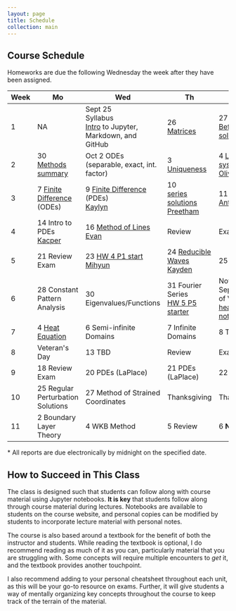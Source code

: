 ```yaml
---
layout: page
title: Schedule
collection: main
---
```


## Course Schedule

Homeworks are due the following Wednesday the week after they have been assigned.

| Week | Mo     | Wed    | Th     | Fr     | Homework | Reading |
| ---- | ------------- | ------------- | ------------- | ------------- | ------------ | ------ |
| 1    | NA            | Sept 25 <br> Syllabus <br> [Intro](https://raw.githubusercontent.com/uw-cheme512/uw-cheme512.github.io/master/notebooks/L1_Introduction.ipynb) to Jupyter, <br> Markdown, and GitHub      | 26 <br> [Matrices](https://raw.githubusercontent.com/uw-cheme512/uw-cheme512.github.io/master/notebooks/L3_matrices.ipynb) | 27 <br> [Before you solve](https://raw.githubusercontent.com/uw-cheme512/uw-cheme512.github.io/master/notebooks/L2_before_you_try_to_solve.ipynb) | [HW 1](https://classroom.github.com/a/83Xv72sc) | M 1 |
| 2    | 30 <br> [Methods summary](https://raw.githubusercontent.com/uw-cheme512/uw-cheme512.github.io/master/notebooks/L4_methods_summary.ipynb) | Oct 2 ODEs <br> (separable, exact, int. factor) | 3 [Uniqueness](https://raw.githubusercontent.com/uw-cheme512/uw-cheme512.github.io/master/notebooks/L6_ODEs_uniqueness.ipynb)  | 4 [Linear systems](https://raw.githubusercontent.com/uw-cheme512/uw-cheme512.github.io/master/notebooks/L8_phase_portraits.ipynb) <br> [Oliver]((https://raw.githubusercontent.com/uw-cheme512/uw-cheme512.github.io/master/presentations/10_07_19_Oliver.ipynb)) | [HW 2](https://classroom.github.com/a/2zN7SfGf) | M 2-3 |
| 3    | 7 [Finite Difference](https://raw.githubusercontent.com/uw-cheme512/uw-cheme512.github.io/master/notebooks/L9_scientific_computing.ipynb) <br> (ODEs) <br> | 9 [Finite Difference](https://raw.githubusercontent.com/uw-cheme512/uw-cheme512.github.io/master/notebooks/L10_finite_difference_PDEs.ipynb) <br> (PDEs) <br> [Kaylyn](https://raw.githubusercontent.com/uw-cheme512/uw-cheme512.github.io/master/presentations/10_09_19_Kaylyn.ipynb) | 10 <br> [series solutions](https://raw.githubusercontent.com/uw-cheme512/uw-cheme512.github.io/master/notebooks/L11_series_solutions.ipynb) <br> [Preetham](https://raw.githubusercontent.com/uw-cheme512/uw-cheme512.github.io/master/presentations/10_10_19_Preetham.ipynb) | 11 TBD <br> [Anthony](https://raw.githubusercontent.com/uw-cheme512/uw-cheme512.github.io/master/presentations/10_11_19_Anthony.ipynb) | [HW 3](https://classroom.github.com/a/MFDdvWbt) <br> [HW3 P4 sol'n](https://raw.githubusercontent.com/uw-cheme512/uw-cheme512.github.io/master/notebooks/HW3_Bessel_P4.ipynb) | Sod <br> M 4 |
| 4    | 14 Intro to PDEs <br> [Kacper](https://raw.githubusercontent.com/uw-cheme512/uw-cheme512.github.io/master/presentations/10_14_19_Kacper.ipynb) | 16 [Method of Lines](https://raw.githubusercontent.com/uw-cheme512/uw-cheme512.github.io/master/notebooks/L13_method_of_lines.ipynb) <br> [Evan](https://raw.githubusercontent.com/uw-cheme512/uw-cheme512.github.io/master/presentations/10_16_19_Evan.ipynb) | Review      | Exam 1       | [HW 4](https://classroom.github.com/a/mGudoRKq) | M 5 |
| 5    | 21 Review Exam | 23 [HW 4 P1 start](https://raw.githubusercontent.com/uw-cheme512/uw-cheme512.github.io/master/notebooks/HW4_computational_P1.ipynb) <br> [Mihyun](https://raw.githubusercontent.com/uw-cheme512/uw-cheme512.github.io/master/presentations/Presentation_Mihyun_Kim.ipynb) | 24 [Reducible Waves](https://raw.githubusercontent.com/uw-cheme512/uw-cheme512.github.io/master/notebooks/Reducible_waves_1st_order_PDEs.ipynb) <br> [Kayden](https://raw.githubusercontent.com/uw-cheme512/uw-cheme512.github.io/master/presentations/10_24_19_Kayden.ipynb) | 25 [Shocks](https://raw.githubusercontent.com/uw-cheme512/uw-cheme512.github.io/master/notebooks/1st_order_PDEs_shocks.ipynb) | [HW 5](https://classroom.github.com/a/8mAY-tqc) [HW 5 P2 starter](https://raw.githubusercontent.com/uw-cheme512/uw-cheme512.github.io/master/notebooks/HW5_intro_PDEs_P2.ipynb) | M 6 |
| 6    | 28 Constant Pattern Analysis | 30 Eigenvalues/Functions | 31 Fourier Series <br> [HW 5 P5 starter](https://raw.githubusercontent.com/uw-cheme512/uw-cheme512.github.io/master/notebooks/HW5_P4_P5.ipynb) | Nov 1 Separation of Variables <br> [heat eqn notes](https://raw.githubusercontent.com/uw-cheme512/uw-cheme512.github.io/master/notebooks/heat_equation_notes.ipynb) | [HW 6](https://classroom.github.com/a/QJhy5Zbu) | M 7 |
| 7    | 4 [Heat Equation](https://raw.githubusercontent.com/uw-cheme512/uw-cheme512.github.io/master/notebooks/heat_equation_notes_2.ipynb) | 6 Semi-infinite Domains | 7 Infinite Domains | 8 TBD      | NA | M 7 |
| 8    | Veteran's Day       | 13 TBD      | Review       | Exam 2       | NA | NA |
| 9    | 18 Review Exam | 20 PDEs (LaPlace) | 21 PDEs (LaPlace) | 22 TBD      | [HW 7](https://classroom.github.com/a/3XrXflhO)  | M 8 |
| 10   | 25 Regular Perturbation Solutions | 27 Method of Strained Coordinates | Thanksgiving | Thanksgiving | HW 8 | M 9 |
| 11   | 2 Boundary Layer Theory | 4 WKB Method | 5 Review | 6 **No Class** | NA | M 9 |

\* All reports are due electronically by midnight on the specified date.

## How to Succeed in This Class

The class is designed such that students can follow along with course material using Jupyter notebooks. **It is key** that students follow along through course material during lectures. Notebooks are available to students on the course website, and personal copies can be modified by students to incorporate lecture material with personal notes.

The course is also based around a textbook for the benefit of both the instructor and students. While reading the textbook is optional, I do recommend reading as much of it as you can, particularly material that you are struggling with. Some concepts will require multiple encounters to *get* it, and the textbook provides another touchpoint.

I also recommend adding to your personal cheatsheet throughout each unit, as this will be your go-to resource on exams. Further, it will give students a way of mentally organizing key concepts throughout the course to keep track of the terrain of the material.
